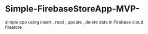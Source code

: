# Simple-FirebaseStoreApp-MVP-
simple app using insert , read , update , delete  data in Firebase cloud firestore
